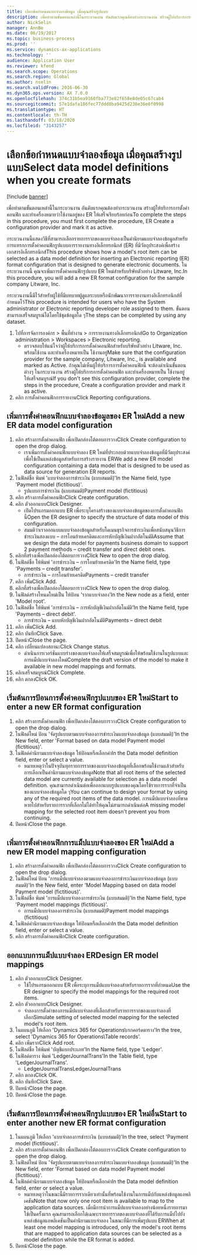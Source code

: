```yaml
---
title: เลือกข้อกำหนดแบบจำลองข้อมูล เมื่อคุณสร้างรูปแบบ
description: เพื่อทำตามขั้นตอนเหล่านี้ในกระบวนงาน อันดับแรกคุณต้องทำกระบวนงาน สร้างผู้ให้บริการการตั้งค่าคอนฟิก และทำเครื่องหมายว่าใช้งานอยู่ของ ER ให้เสร็จเรียบร้อยก่อน
author: NickSelin
manager: AnnBe
ms.date: 06/19/2017
ms.topic: business-process
ms.prod: ''
ms.service: dynamics-ax-applications
ms.technology: ''
audience: Application User
ms.reviewer: kfend
ms.search.scope: Operations
ms.search.region: Global
ms.author: nselin
ms.search.validFrom: 2016-06-30
ms.dyn365.ops.version: AX 7.0.0
ms.openlocfilehash: 374c31b5ea9160fba773e82f658e8de05c67cab4
ms.sourcegitcommit: 57e1dafa186fec77ddd8ba9425d238e36e0f0998
ms.translationtype: HT
ms.contentlocale: th-TH
ms.lasthandoff: 03/18/2020
ms.locfileid: "3143257"
---
```

# <a name="select-data-model-definitions-when-you-create-formats"></a><span data-ttu-id="64122-103">เลือกข้อกำหนดแบบจำลองข้อมูล เมื่อคุณสร้างรูปแบบ</span><span class="sxs-lookup"><span data-stu-id="64122-103">Select data model definitions when you create formats</span></span>

[!include [banner](../../includes/banner.md)]

<span data-ttu-id="64122-104">เพื่อทำตามขั้นตอนเหล่านี้ในกระบวนงาน อันดับแรกคุณต้องทำกระบวนงาน สร้างผู้ให้บริการการตั้งค่าคอนฟิก และทำเครื่องหมายว่าใช้งานอยู่ของ ER ให้เสร็จเรียบร้อยก่อน</span><span class="sxs-lookup"><span data-stu-id="64122-104">To complete the steps in this procedure, you must first complete the procedure, ER Create a configuration provider and mark it as active.</span></span> 

<span data-ttu-id="64122-105">กระบวนงานนี้แสดงวิธีที่สามารถเลือกรายการรากของแบบจำลองเป็นคำนิยามแบบจำลองข้อมูลสำหรับการแทรกการตั้งค่าคอนฟิกรูปแบบการรายงานทางอิเล็กทรอนิกส์ (ER) ที่มีวัตถุประสงค์เพื่อสร้างเอกสารอิเล็กทรอนิกส์</span><span class="sxs-lookup"><span data-stu-id="64122-105">This procedure shows how a model's root item can be selected as a data model definition for inserting an Electronic reporting (ER) format configuration that is designed to generate electronic documents.</span></span> <span data-ttu-id="64122-106">ในกระบวนงานนี้ คุณจะเพิ่มการตั้งค่าคอนฟิกรูปแบบ ER ใหม่สำหรับบริษัทตัวอย่าง Litware, Inc.</span><span class="sxs-lookup"><span data-stu-id="64122-106">In this procedure, you will add a new ER format configuration for the sample company Litware, Inc.</span></span> 

<span data-ttu-id="64122-107">กระบวนงานนี้มีไว้สำหรับผู้ใช้ที่มีบทบาทผู้ดูแลระบบหรือนักพัฒนาการรายงานทางอิเล็กทรอนิกส์ที่กำหนดไว้</span><span class="sxs-lookup"><span data-stu-id="64122-107">This procedure is intended for users who have the System administrator or Electronic reporting developer role assigned to them.</span></span> <span data-ttu-id="64122-108">ขั้นตอนสามารถเสร็จสมบูรณ์ได้โดยใช้ชุดข้อมูลใด ๆ</span><span class="sxs-lookup"><span data-stu-id="64122-108">The steps can be completed by using any dataset.</span></span>

1. <span data-ttu-id="64122-109">ไปที่การจัดการองค์กร > พื้นที่ทำงาน > การรายงานทางอิเล็กทรอนิกส์</span><span class="sxs-lookup"><span data-stu-id="64122-109">Go to Organization administration > Workspaces > Electronic reporting.</span></span>
    * <span data-ttu-id="64122-110">ตรวจสอบให้แน่ใจว่าผู้ให้บริการการตั้งค่าคอนฟิกสำหรับบริษัทตัวอย่าง Litware, Inc. พร้อมใช้งาน และทำเครื่องหมายเป็น ใช้งานอยู่</span><span class="sxs-lookup"><span data-stu-id="64122-110">Make sure that the configuration provider for the sample company, Litware, Inc., is available and marked as Active.</span></span> <span data-ttu-id="64122-111">ถ้าคุณไม่เห็นผู้ให้บริการการตั้งค่าคอนฟิกนี้ จะต้องดำเนินขั้นตอนต่างๆ ในกระบวนงาน สร้างผู้ให้บริการการตั้งค่าคอนฟิก และทำเครื่องหมายเป็น ใช้งานอยู่ ให้เสร็จสมบูรณ์</span><span class="sxs-lookup"><span data-stu-id="64122-111">If you don't see this configuration provider, complete the steps in the procedure, Create a configuration provider and mark it as active.</span></span>  
2. <span data-ttu-id="64122-112">คลิก การตั้งค่าคอนฟิกการรายงาน</span><span class="sxs-lookup"><span data-stu-id="64122-112">Click Reporting configurations.</span></span>

## <a name="add-a-new-er-data-model-configuration"></a><span data-ttu-id="64122-113">เพิ่มการตั้งค่าคอนฟิกแบบจำลองข้อมูลของ ER ใหม่</span><span class="sxs-lookup"><span data-stu-id="64122-113">Add a new ER data model configuration</span></span>
1. <span data-ttu-id="64122-114">คลิก สร้างการตั้งค่าคอนฟิก เพื่อเปิดกล่องโต้ตอบการวาง</span><span class="sxs-lookup"><span data-stu-id="64122-114">Click Create configuration to open the drop dialog.</span></span>
    * <span data-ttu-id="64122-115">เราเพิ่มการตั้งค่าคอนฟิกแบบจำลอง ER ใหม่ที่ประกอบด้วยแบบจำลองข้อมูลที่มีวัตถุประสงค์เพื่อใช้เป็นแหล่งข้อมูลสำหรับการสร้างรายงาน ER</span><span class="sxs-lookup"><span data-stu-id="64122-115">We add a new ER model configuration containing a data model that is designed to be used as data source for generation ER reports.</span></span>  
2. <span data-ttu-id="64122-116">ในฟิลด์ชื่อ พิมพ์ 'แบบจำลองการชำระเงิน (แบบสมมติ)'</span><span class="sxs-lookup"><span data-stu-id="64122-116">In the Name field, type 'Payment model (fictitious)'.</span></span>
    * <span data-ttu-id="64122-117">รูปแบบการชำระเงิน (แบบสมมติ)</span><span class="sxs-lookup"><span data-stu-id="64122-117">Payment model (fictitious)</span></span>  
3. <span data-ttu-id="64122-118">คลิก สร้างการตั้งค่าคอนฟิก</span><span class="sxs-lookup"><span data-stu-id="64122-118">Click Create configuration.</span></span>
4. <span data-ttu-id="64122-119">คลิก ตัวออกแบบ</span><span class="sxs-lookup"><span data-stu-id="64122-119">Click Designer.</span></span>
    * <span data-ttu-id="64122-120">เปิดโปรแกรมออกแบบ ER เพื่อระบุโครงสร้างของแบบจำลองข้อมูลของการตั้งค่าคอนฟิกนี้</span><span class="sxs-lookup"><span data-stu-id="64122-120">Open the ER designer to specify the structure of data model of this configuration.</span></span>  
    * <span data-ttu-id="64122-121">สมมติว่าเราออกแบบแบบจำลองข้อมูลสำหรับโดเมนธุรกิจการชำระเงินเพื่อสนับสนุนวิธีการชำระเงินสองแบบ – การโอนย้ายเครดิตและการหักบัญชีเงินฝากอัตโนมัติ</span><span class="sxs-lookup"><span data-stu-id="64122-121">Assume that we design the data model for payments business domain to support 2 payment methods – credit transfer and direct debit ones.</span></span>  
5. <span data-ttu-id="64122-122">คลิกที่สร้างเพื่อเปิดกล่องโต้ตอบการวาง</span><span class="sxs-lookup"><span data-stu-id="64122-122">Click New to open the drop dialog.</span></span>
6. <span data-ttu-id="64122-123">ในฟิลด์ชื่อ ให้พิมพ์ 'การชำระเงิน – การโอนย้ายเครดิต'</span><span class="sxs-lookup"><span data-stu-id="64122-123">In the Name field, type 'Payments – credit transfer'.</span></span>
    * <span data-ttu-id="64122-124">การชำระเงิน – การโอนย้ายเครดิต</span><span class="sxs-lookup"><span data-stu-id="64122-124">Payments – credit transfer</span></span>  
7. <span data-ttu-id="64122-125">คลิก เพิ่ม</span><span class="sxs-lookup"><span data-stu-id="64122-125">Click Add.</span></span>
8. <span data-ttu-id="64122-126">คลิกที่สร้างเพื่อเปิดกล่องโต้ตอบการวาง</span><span class="sxs-lookup"><span data-stu-id="64122-126">Click New to open the drop dialog.</span></span>
9. <span data-ttu-id="64122-127">ในฟิลด์สร้างโหนดใหม่เป็น ให้ป้อน 'รากแบบจำลอง'</span><span class="sxs-lookup"><span data-stu-id="64122-127">In the New node as a field, enter 'Model root'.</span></span>
10. <span data-ttu-id="64122-128">ในฟิลด์ชื่อ ให้พิมพ์ 'การชำระเงิน – การหักบัญชีเงินฝากอัตโนมัติ'</span><span class="sxs-lookup"><span data-stu-id="64122-128">In the Name field, type 'Payments – direct debit'.</span></span>
    * <span data-ttu-id="64122-129">การชำระเงิน – แบบหักบัญชีเงินฝากอัตโนมัติ</span><span class="sxs-lookup"><span data-stu-id="64122-129">Payments – direct debit</span></span>  
11. <span data-ttu-id="64122-130">คลิก เพิ่ม</span><span class="sxs-lookup"><span data-stu-id="64122-130">Click Add.</span></span>
12. <span data-ttu-id="64122-131">คลิก บันทึก</span><span class="sxs-lookup"><span data-stu-id="64122-131">Click Save.</span></span>
13. <span data-ttu-id="64122-132">ปิดหน้า</span><span class="sxs-lookup"><span data-stu-id="64122-132">Close the page.</span></span>
14. <span data-ttu-id="64122-133">คลิก เปลี่ยนแปลงสถานะ</span><span class="sxs-lookup"><span data-stu-id="64122-133">Click Change status.</span></span>
    * <span data-ttu-id="64122-134">ดำเนินการเวอร์ชันแบบร่างของแบบจำลองให้เสร็จสมบูรณ์เพื่อให้พร้อมใช้งานในรูปแบบและการแม็ปแบบจำลองใหม่</span><span class="sxs-lookup"><span data-stu-id="64122-134">Complete the draft version of the model to make it available in new model mappings and formats.</span></span>  
15. <span data-ttu-id="64122-135">คลิกเสร็จสมบูรณ์</span><span class="sxs-lookup"><span data-stu-id="64122-135">Click Complete.</span></span>
16. <span data-ttu-id="64122-136">คลิก ตกลง</span><span class="sxs-lookup"><span data-stu-id="64122-136">Click OK.</span></span>

## <a name="start-to-enter-a-new-er-format-configuration"></a><span data-ttu-id="64122-137">เริ่มต้นการป้อนการตั้งค่าคอนฟิกรูปแบบของ ER ใหม่</span><span class="sxs-lookup"><span data-stu-id="64122-137">Start to enter a new ER format configuration</span></span>
1. <span data-ttu-id="64122-138">คลิก สร้างการตั้งค่าคอนฟิก เพื่อเปิดกล่องโต้ตอบการวาง</span><span class="sxs-lookup"><span data-stu-id="64122-138">Click Create configuration to open the drop dialog.</span></span>
2. <span data-ttu-id="64122-139">ในฟิลด์ใหม่ ป้อน 'จัดรูปแบบตามแบบจำลองการชำระเงินแบบจำลองข้อมูล (แบบสมมติ)'</span><span class="sxs-lookup"><span data-stu-id="64122-139">In the New field, enter 'Format based on data model Payment model (fictitious)'.</span></span>
3. <span data-ttu-id="64122-140">ในฟิลด์คำนิยามแบบจำลองข้อมูล ให้ป้อนหรือเลือกค่า</span><span class="sxs-lookup"><span data-stu-id="64122-140">In the Data model definition field, enter or select a value.</span></span>
    * <span data-ttu-id="64122-141">หมายเหตุว่าในปัจจุบันทุกรายการรากของแบบจำลองข้อมูลที่เลือกพร้อมใช้งานแล้วสำหรับการเลือกเป็นคำนิยามแบบจำลองข้อมูล</span><span class="sxs-lookup"><span data-stu-id="64122-141">Note that all root items of the selected data model are currently available for selection as a data model definition.</span></span> <span data-ttu-id="64122-142">คุณสามารถดำเนินต่อเพื่อออกแบบรูปแบบของคุณโดยใช้รายการรากที่จำเป็นของแบบจำลองข้อมูลใด ๆ</span><span class="sxs-lookup"><span data-stu-id="64122-142">You can continue to design your format by using any of the required root items of the data model.</span></span> <span data-ttu-id="64122-143">การแม็ปแบบจำลองที่ขาดหายไปสำหรับรายการรากที่เลือกไม่ได้ทำให้คุณไม่สามารถดำเนินต่อ</span><span class="sxs-lookup"><span data-stu-id="64122-143">A missing model mapping for the selected root item doesn't prevent you from continuing.</span></span>  
4. <span data-ttu-id="64122-144">ปิดหน้า</span><span class="sxs-lookup"><span data-stu-id="64122-144">Close the page.</span></span>

## <a name="add-a-new-er-model-mapping-configuration"></a><span data-ttu-id="64122-145">เพิ่มการตั้งค่าคอนฟิกการแม็ปแบบจำลองของ ER ใหม่</span><span class="sxs-lookup"><span data-stu-id="64122-145">Add a new ER model mapping configuration</span></span>
1. <span data-ttu-id="64122-146">คลิก สร้างการตั้งค่าคอนฟิก เพื่อเปิดกล่องโต้ตอบการวาง</span><span class="sxs-lookup"><span data-stu-id="64122-146">Click Create configuration to open the drop dialog.</span></span>
2. <span data-ttu-id="64122-147">ในฟิลด์ใหม่ ป้อน 'การแม็ปแบบจำลองตามแบบจำลองการชำระเงินแบบจำลองข้อมูล (แบบสมมติ)'</span><span class="sxs-lookup"><span data-stu-id="64122-147">In the New field, enter 'Model Mapping based on data model Payment model (fictitious)'.</span></span>
3. <span data-ttu-id="64122-148">ในฟิลด์ชื่อ พิมพ์ 'การแม็ปแบบจำลองการชำระเงิน (แบบสมมติ)'</span><span class="sxs-lookup"><span data-stu-id="64122-148">In the Name field, type 'Payment model mappings (fictitious)'.</span></span>
    * <span data-ttu-id="64122-149">การแม็ปแบบจำลองการชำระเงิน (แบบสมมติ)</span><span class="sxs-lookup"><span data-stu-id="64122-149">Payment model mappings (fictitious)</span></span>  
4. <span data-ttu-id="64122-150">ในฟิลด์คำนิยามแบบจำลองข้อมูล ให้ป้อนหรือเลือกค่า</span><span class="sxs-lookup"><span data-stu-id="64122-150">In the Data model definition field, enter or select a value.</span></span>
5. <span data-ttu-id="64122-151">คลิก สร้างการตั้งค่าคอนฟิก</span><span class="sxs-lookup"><span data-stu-id="64122-151">Click Create configuration.</span></span>

## <a name="design-er-model-mappings"></a><span data-ttu-id="64122-152">ออกแบบการแม็ปแบบจำลอง ER</span><span class="sxs-lookup"><span data-stu-id="64122-152">Design ER model mappings</span></span>
1. <span data-ttu-id="64122-153">คลิก ตัวออกแบบ</span><span class="sxs-lookup"><span data-stu-id="64122-153">Click Designer.</span></span>
    * <span data-ttu-id="64122-154">ใช้โปรแกรมออกแบบ ER เพื่อระบุการแม็ปแบบจำลองสำหรับรายการรากที่กำหนด</span><span class="sxs-lookup"><span data-stu-id="64122-154">Use the ER designer to specify the model mappings for the required root items.</span></span>  
2. <span data-ttu-id="64122-155">คลิก ตัวออกแบบ</span><span class="sxs-lookup"><span data-stu-id="64122-155">Click Designer.</span></span>
    * <span data-ttu-id="64122-156">จำลองการตั้งค่าของการแม็ปแบบจำลองที่เลือกสำหรับรายการรากของแบบจำลองที่เลือก</span><span class="sxs-lookup"><span data-stu-id="64122-156">Simulate setting of selected model mapping for the selected model's root item.</span></span>  
3. <span data-ttu-id="64122-157">ในแผนภูมิ ให้เลือก 'Dynamics 365 for Operations\เรกคอร์ดตาราง'</span><span class="sxs-lookup"><span data-stu-id="64122-157">In the tree, select 'Dynamics 365 for Operations\Table records'.</span></span>
4. <span data-ttu-id="64122-158">คลิก เพิ่มราก</span><span class="sxs-lookup"><span data-stu-id="64122-158">Click Add root.</span></span>
5. <span data-ttu-id="64122-159">ในฟิลด์ชื่อ ให้พิมพ์ 'บัญชีแยกประเภท'</span><span class="sxs-lookup"><span data-stu-id="64122-159">In the Name field, type 'Ledger'.</span></span>
6. <span data-ttu-id="64122-160">ในฟิลด์ตาราง พิมพ์ 'LedgerJournalTrans'</span><span class="sxs-lookup"><span data-stu-id="64122-160">In the Table field, type 'LedgerJournalTrans'.</span></span>
    * <span data-ttu-id="64122-161">LedgerJournalTrans</span><span class="sxs-lookup"><span data-stu-id="64122-161">LedgerJournalTrans</span></span>  
7. <span data-ttu-id="64122-162">คลิก ตกลง</span><span class="sxs-lookup"><span data-stu-id="64122-162">Click OK.</span></span>
8. <span data-ttu-id="64122-163">คลิก บันทึก</span><span class="sxs-lookup"><span data-stu-id="64122-163">Click Save.</span></span>
9. <span data-ttu-id="64122-164">ปิดหน้า</span><span class="sxs-lookup"><span data-stu-id="64122-164">Close the page.</span></span>
10. <span data-ttu-id="64122-165">ปิดหน้า</span><span class="sxs-lookup"><span data-stu-id="64122-165">Close the page.</span></span>

## <a name="start-to-enter-another-new-er-format-configuration"></a><span data-ttu-id="64122-166">เริ่มต้นการป้อนการตั้งค่าคอนฟิกรูปแบบของ ER ใหม่อื่น</span><span class="sxs-lookup"><span data-stu-id="64122-166">Start to enter another new ER format configuration</span></span>
1. <span data-ttu-id="64122-167">ในแผนภูมิ ให้เลือก 'แบบจำลองการชำระเงิน (แบบสมมติ)'</span><span class="sxs-lookup"><span data-stu-id="64122-167">In the tree, select 'Payment model (fictitious)'.</span></span>
2. <span data-ttu-id="64122-168">คลิก สร้างการตั้งค่าคอนฟิก เพื่อเปิดกล่องโต้ตอบการวาง</span><span class="sxs-lookup"><span data-stu-id="64122-168">Click Create configuration to open the drop dialog.</span></span>
3. <span data-ttu-id="64122-169">ในฟิลด์ใหม่ ป้อน 'จัดรูปแบบตามแบบจำลองการชำระเงินแบบจำลองข้อมูล (แบบสมมติ)'</span><span class="sxs-lookup"><span data-stu-id="64122-169">In the New field, enter 'Format based on data model Payment model (fictitious)'.</span></span>
4. <span data-ttu-id="64122-170">ในฟิลด์คำนิยามแบบจำลองข้อมูล ให้ป้อนหรือเลือกค่า</span><span class="sxs-lookup"><span data-stu-id="64122-170">In the Data model definition field, enter or select a value.</span></span>
    * <span data-ttu-id="64122-171">หมายเหตุว่าในขณะนี้มีรายการรากเดียวเท่านั้นที่พร้อมใช้งานในการแม็ปกับแหล่งข้อมูลแอพลิเคชัน</span><span class="sxs-lookup"><span data-stu-id="64122-171">Note that now only one root item is available to map to the application data sources.</span></span> <span data-ttu-id="64122-172">เมื่อมีการนำการแม็ปแบบจำลองอย่างน้อยหนึ่งรายการมาใช้เป็นครั้งแรก คุณสามารถเลือกได้เฉพาะรายการรากของแบบจำลองที่ได้รับการแม็ปไปยังแหล่งข้อมูลแอพลิเคชันเป็นคำนิยามแบบจำลอง ในขณะที่มีการเพิ่มรูปแบบ ER</span><span class="sxs-lookup"><span data-stu-id="64122-172">When at least one model mapping is introduced, only the model's root items that are mapped to application data sources can be selected as a model definition while the ER format is added.</span></span>   
5. <span data-ttu-id="64122-173">ปิดหน้า</span><span class="sxs-lookup"><span data-stu-id="64122-173">Close the page.</span></span>

